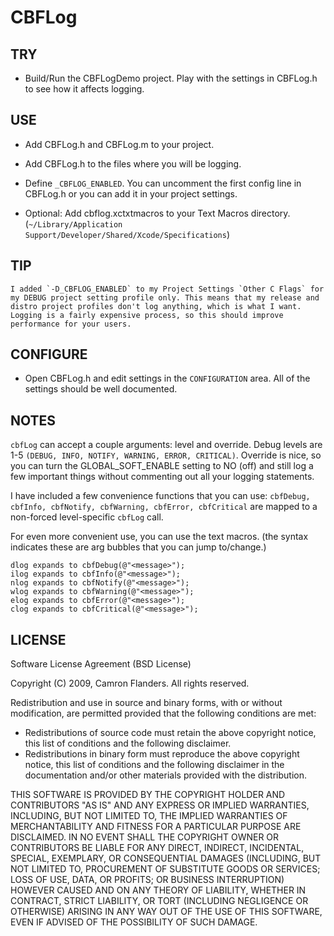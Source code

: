 CBFLog
=====

TRY
----

* Build/Run the CBFLogDemo project. Play with the settings in CBFLog.h to see how it affects logging.


USE
---

* Add CBFLog.h and CBFLog.m to your project.
* Add CBFLog.h to the files where you will be logging.
* Define `_CBFLOG_ENABLED`. You can uncomment the first config line in CBFLog.h or you can add it in your project settings.

* Optional:
  Add cbflog.xctxtmacros to your Text Macros directory. (`~/Library/Application Support/Developer/Shared/Xcode/Specifications`)

TIP
---
    I added `-D_CBFLOG_ENABLED` to my Project Settings `Other C Flags` for 
    my DEBUG project setting profile only. This means that my release and 
    distro project profiles don't log anything, which is what I want. 
    Logging is a fairly expensive process, so this should improve 
    performance for your users.


CONFIGURE
---------

* Open CBFLog.h and edit settings in the `CONFIGURATION` area. All of the settings should be well documented.   
 

NOTES
-----

`cbfLog` can accept a couple arguments: level and override.
Debug levels are 1-5 `(DEBUG, INFO, NOTIFY, WARNING, ERROR, CRITICAL)`.
Override is nice, so you can turn the GLOBAL_SOFT_ENABLE setting to NO (off) and still log a few important things without commenting out all your logging statements.

I have included a few convenience functions that you can use: `cbfDebug, cbfInfo, cbfNotify, cbfWarning, cbfError, cbfCritical` are mapped to a non-forced level-specific `cbfLog` call.

For even more convenient use, you can use the text macros. (the <message> syntax indicates these are arg bubbles that you can jump to/change.)
    
    dlog expands to cbfDebug(@"<message>");
    ilog expands to cbfInfo(@"<message>");
    nlog expands to cbfNotify(@"<message>");
    wlog expands to cbfWarning(@"<message>");
    elog expands to cbfError(@"<message>");
    clog expands to cbfCritical(@"<message>");


LICENSE
-------

Software License Agreement (BSD License)

Copyright (C) 2009, Camron Flanders.
All rights reserved.
   
Redistribution and use in source and binary forms, with or without
modification, are permitted provided that the following conditions are met:

* Redistributions of source code must retain the above copyright
  notice, this list of conditions and the following disclaimer.
* Redistributions in binary form must reproduce the above copyright
  notice, this list of conditions and the following disclaimer in the
  documentation and/or other materials provided with the distribution.

THIS SOFTWARE IS PROVIDED BY THE COPYRIGHT HOLDER AND CONTRIBUTORS "AS IS" AND ANY
EXPRESS OR IMPLIED WARRANTIES, INCLUDING, BUT NOT LIMITED TO, THE IMPLIED
WARRANTIES OF MERCHANTABILITY AND FITNESS FOR A PARTICULAR PURPOSE ARE
DISCLAIMED. IN NO EVENT SHALL THE COPYRIGHT OWNER OR CONTRIBUTORS BE LIABLE FOR ANY
DIRECT, INDIRECT, INCIDENTAL, SPECIAL, EXEMPLARY, OR CONSEQUENTIAL DAMAGES
(INCLUDING, BUT NOT LIMITED TO, PROCUREMENT OF SUBSTITUTE GOODS OR SERVICES;
LOSS OF USE, DATA, OR PROFITS; OR BUSINESS INTERRUPTION) HOWEVER CAUSED AND
ON ANY THEORY OF LIABILITY, WHETHER IN CONTRACT, STRICT LIABILITY, OR TORT
(INCLUDING NEGLIGENCE OR OTHERWISE) ARISING IN ANY WAY OUT OF THE USE OF THIS
SOFTWARE, EVEN IF ADVISED OF THE POSSIBILITY OF SUCH DAMAGE.
